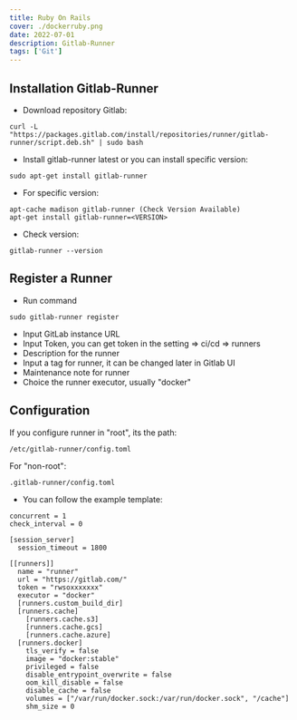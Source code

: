 ```yaml
---
title: Ruby On Rails
cover: ./dockerruby.png
date: 2022-07-01
description: Gitlab-Runner
tags: ['Git']
---
```


## Installation Gitlab-Runner

- Download repository Gitlab:
```
curl -L "https://packages.gitlab.com/install/repositories/runner/gitlab-runner/script.deb.sh" | sudo bash
```
- Install gitlab-runner latest or you can install specific version:
```
sudo apt-get install gitlab-runner
```
- For specific version:
```
apt-cache madison gitlab-runner (Check Version Available)
apt-get install gitlab-runner=<VERSION>
```
- Check version:
```
gitlab-runner --version
```

## Register a Runner

- Run command
```
sudo gitlab-runner register
```
- Input GitLab instance URL
- Input Token, you can get token in the setting => ci/cd => runners
- Description for the runner
- Input a tag for runner, it can be changed later in Gitlab UI
- Maintenance note for runner
- Choice the runner executor, usually "docker"


## Configuration

If you configure runner in "root", its the path:
```
/etc/gitlab-runner/config.toml 
```
For "non-root":
```
.gitlab-runner/config.toml
```
- You can follow the example template:
```
concurrent = 1
check_interval = 0

[session_server]
  session_timeout = 1800
  
[[runners]]
  name = "runner"
  url = "https://gitlab.com/"
  token = "rwsoxxxxxxx"
  executor = "docker"
  [runners.custom_build_dir]
  [runners.cache]
    [runners.cache.s3]
    [runners.cache.gcs]
    [runners.cache.azure]
  [runners.docker]
    tls_verify = false
    image = "docker:stable"
    privileged = false
    disable_entrypoint_overwrite = false
    oom_kill_disable = false
    disable_cache = false
    volumes = ["/var/run/docker.sock:/var/run/docker.sock", "/cache"]
    shm_size = 0
```
